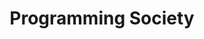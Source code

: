 ---
title: "Programming Society"
description: "IIIT - Bhubaneswar"
background: "https://i.imgur.com/7nbhssV.jpg"
icon : "https://i.imgur.com/wdMPUpw.jpg"
---
